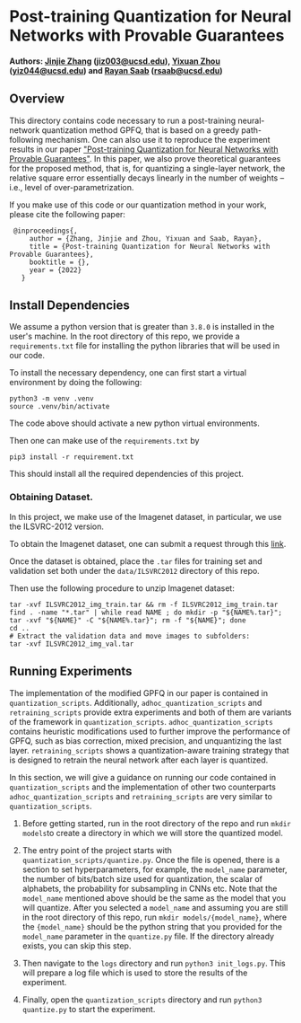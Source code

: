 # Post-training Quantization for Neural Networks with Provable Guarantees

#### Authors: [Jinjie Zhang](https://scholar.google.com/citations?user=YCR4koUAAAAJ&hl=en) (jiz003@ucsd.edu), [Yixuan Zhou](https://yixuanseanzhou.github.io/) (yiz044@ucsd.edu) and [Rayan Saab](https://mathweb.ucsd.edu/~rsaab/) (rsaab@ucsd.edu)

## Overview 
This directory contains code necessary to run a post-training neural-network quantization method GPFQ, that
is based on a greedy path-following mechanism. One can also use it to reproduce the experiment results in our paper ["Post-training Quantization for Neural Networks with Provable Guarantees"](). In this paper, we also prove theoretical guarantees for the proposed method, that is, for quantizing a single-layer network, the relative square error essentially decays linearly in the number of weights – i.e., level of over-parametrization. 

If you make use of this code or our quantization method in your work, please cite the following paper:

     @inproceedings{,
	     author = {Zhang, Jinjie and Zhou, Yixuan and Saab, Rayan},
	     title = {Post-training Quantization for Neural Networks with Provable Guarantees},
	     booktitle = {},
	     year = {2022}
	   }


## Install Dependencies
We assume a python version that is greater than `3.8.0` is installed in the user's 
machine. In the root directory of this repo, we provide a `requirements.txt` file for installing the python libraries that will be used in our code. 

To install the necessary dependency, one can first start a virtual environment
by doing the following: 
```
python3 -m venv .venv
source .venv/bin/activate
```
The code above should activate a new python virtual environments.

Then one can make use of the `requirements.txt` by 
```
pip3 install -r requirement.txt
```
This should install all the required dependencies of this project. 

### Obtaining Dataset.

In this project, we make use of the Imagenet dataset, 
in particular, we use the ILSVRC-2012 version. 

To obtain the Imagenet dataset, one can submit a request through this [link](https://image-net.org/request).

Once the dataset is obtained, place the `.tar` files for training set and validation set both under the `data/ILSVRC2012` directory of this repo. 

Then use the following procedure to unzip Imagenet dataset:
```
tar -xvf ILSVRC2012_img_train.tar && rm -f ILSVRC2012_img_train.tar
find . -name "*.tar" | while read NAME ; do mkdir -p "${NAME%.tar}"; tar -xvf "${NAME}" -C "${NAME%.tar}"; rm -f "${NAME}"; done
cd ..
# Extract the validation data and move images to subfolders:
tar -xvf ILSVRC2012_img_val.tar
``` 

## Running Experiments

The implementation of the modified GPFQ in our paper is contained in `quantization_scripts`. Additionally, `adhoc_quantization_scripts` and `retraining_scripts` provide extra experiments and both of them are variants of the framework in `quantization_scripts`. `adhoc_quantization_scripts` contains heuristic modifications used to further improve the performance of GPFQ, such as bias correction, mixed precision, and unquantizing the last layer. `retraining_scripts` shows a quantization-aware training strategy that is designed to retrain the neural network after each layer is quantized. 

In this section, we will give a guidance on running our code contained in `quantization_scripts` and the implementation of other two counterparts `adhoc_quantization_scripts` and `retraining_scripts` are very similar to `quantization_scripts`.

1. Before getting started, run in the root directory of the repo and run `mkdir models`to create a directory in which we will store the quantized model. 

2. The entry point of the project starts with `quantization_scripts/quantize.py`. 
Once the file is opened, there is a section to set hyperparameters, for example, the `model_name` parameter, the number of bits/batch size used for quantization, the scalar of alphabets, the probability for subsampling in CNNs etc. Note that the `model_name` mentioned above should be the same as the model that you will quantize. After you selected a `model_name` and assuming you are still in the root directory of this repo, run `mkdir models/{model_name}`, where the `{model_name}` should be the python string that you provided for the `model_name` parameter in the `quantize.py` file. If the directory already exists, you can skip this step. 

3. Then navigate to the `logs` directory and run `python3 init_logs.py`. This will prepare a log file which is used to store the results of the experiment.

4. Finally, open the `quantization_scripts` directory and run `python3 quantize.py` to start the experiment.
